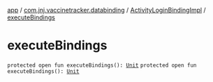 [app](../../index.md) / [com.jnj.vaccinetracker.databinding](../index.md) / [ActivityLoginBindingImpl](index.md) / [executeBindings](./execute-bindings.md)

# executeBindings

`protected open fun executeBindings(): `[`Unit`](https://kotlinlang.org/api/latest/jvm/stdlib/kotlin/-unit/index.html)
`protected open fun executeBindings(): `[`Unit`](https://kotlinlang.org/api/latest/jvm/stdlib/kotlin/-unit/index.html)